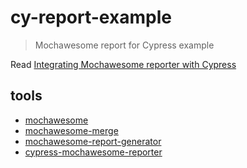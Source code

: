 # cy-report-example

> Mochawesome report for Cypress example

Read [Integrating Mochawesome reporter with Cypress](http://antontelesh.github.io/testing/2019/02/04/mochawesome-merge.html)

## tools

- [mochawesome](https://github.com/adamgruber/mochawesome)
- [mochawesome-merge](https://www.npmjs.com/package/mochawesome-merge)
- [mochawesome-report-generator](https://github.com/adamgruber/mochawesome-report-generator)
- [cypress-mochawesome-reporter](https://github.com/LironEr/cypress-mochawesome-reporter)
